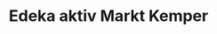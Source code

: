 ---
title: "Edeka aktiv Markt Kemper"
url: /wesselburen/edeka-aktiv-markt-kemper/
shop: Supermarkt
---